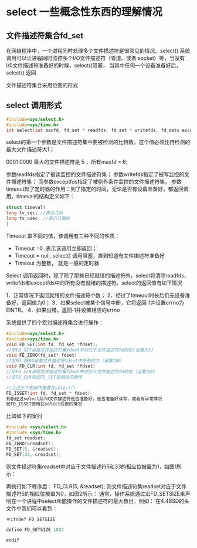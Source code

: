 # select 一些概念性东西的理解情况

## 文件描述符集合fd_set

在网络程序中，一个进程同时处理多个文件描述符是很常见的情况。select() 系统调用可以让进程同时监控多个I/O文件描述符（管道、或者 socket）等，当没有I/0文件描述符准备好的时候，select()阻塞， 当其中任何一个设备准备好后，select() 返回

文件描述符集合采用位图的形式

## select 调用形式

```c
#include<sys/select.h>
#include<sys/time.h>
int select(int maxfd, fd_set * readfds, fd_set * writefds, fd_sets exceptfds, const struct timeval * timeout)
```

select的第一个参数是文件描述符集中要被检测的比特数，这个值必须比待检测的最大文件描述符大1；

0001 0000 最大的文件描述符是 5 ，所有maxfd = 6;



参数readfds指定了被读监控的文件描述符集；
参数writefds指定了被写监控的文件描述符集；
而参数exceptfds指定了被例外条件监控的文件描述符集。
参数timeout起了定时器的作用：到了指定的时间，无论是否有设备准备好，都返回调用。timeval的结构定义如下：

```c
struct timeval{
long tv_sec; //表示几秒
long tv_usec; //表示几微妙
}
```

Timeout 取不同的值，该调用有三种不同的性质：

* Timeout =0 ,表示该调用立即返回；
* Timeout = null,  select() 调用阻塞，直到知道有文件描述符准备好
* Timeout 为整数， 就是一般的定时器

Select 调用返回时，除了除了那些已经就绪的描述符外，select将清除readfds、writefds和exceptfds中的所有没有就绪的描述符。select的返回值有如下情况

1．正常情况下返回就绪的文件描述符个数；
2．经过了timeout时长后仍无设备准备好，返回值为0；
3．如果select被某个信号中断，它将返回‐1并设置errno为EINTR。
4．如果出错，返回‐1并设置相应的errno

系统提供了四个宏对描述符集合进行操作：

```c
#include<sys/select.h>
#include<sys/time.h>
void FD_SET(int fd, fd_set *fdset);
//宏FD_SET设置文件描述符集fdset中对应于文件描述符fd的位(设置为1)
void FE_ZERO(fd_set* fdset)
//宏FD_ZERO设置文件描述符fdset中所有的为（设置为0）
void FD_CLR(int fd, fd_set *fdset)
//宏FD_CLR清除文件描述符集fdset中对应于文件描述符fd的位（设置为0）
//宏FD_CLR和宏FD_SET是相反的操作

//上述三个宏操作是要在select()
FD_ISSET(int fd, fd_set * fdset) 
判断经过select后fd文件描述符是否准备好，是否准备好读写，或者有异常情况
宏FD_ISSET使用在select后面的情况
```

比如如下的案列

```c
#include <sys/select.h>
#include <sys/time.h>
fd_set readset;
FD_ZERO(&readset);
FD_SET(5, &readset);
FD_SET(33, &readset);
```

则文件描述符集readset中对应于文件描述符5和33的相应位被置为1，如图1所示：

再执行如下程序后：
FD_CLR(5, &readset);
则文件描述符集readset对应于文件描述符5的相应位被置为0，如图2所示：
通常，操作系统通过宏FD_SETSIZE来声明在一个进程中select所能操作的文件描述符的最大数目。例如：
在4.4BSD的头文件中我们可以看到：

```c
＃ifndef FD_SETSIZE

define FD_SETSIZE 1024

endif
```



